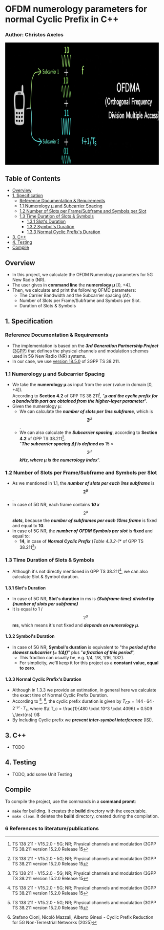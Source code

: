 #  OFDM numerology parameters for normal Cyclic Prefix in C++

### Author: Christos Axelos


<p align="left">
  <img src="imgs/OFDMA.png" alt="???" width="600" height="400"/>
</p>

## Table of Contents
- [Overview](#overview)
- [1. Specification](#1-specification)
  - [Reference Documentation & Requirements](#reference-documentation--requirements)
  - [1.1 Numerology μ and Subcarrier Spacing](#11-numerology-μ-and-subcarrier-spacing)
  - [1.2 Number of Slots per Frame/Subframe and Symbols per Slot](#12-number-of-slots-per-framesubframe-and-symbols-per-slot)
  - [1.3 Time Duration of Slots & Symbols](#13-time-duration-of-slots--symbols)
    - [1.3.1 Slot's Duration](#131-slots-duration)
    - [1.3.2 Symbol's Duration](#132-symbols-duration)
    - [1.3.3 Normal Cyclic Prefix's Duration](#133-normal-cyclic-prefixs-duration)
- [3. C++](#3-c)
- [4. Testing](#4-testing)
- [Compile](compile)

## Overview
* In this project, we calculate the OFDM Numerology parameters for 5G New Radio (NR).
* The user gives in **command line** the  **numerology μ** [0, +4].
* Then, we calculate and print the following OFMD parameters:
  - The Carrier Bandwidth and the Subcarrier spacing (Δf).
  - Number of Slots per Frame/Subframe and Symbols per Slot.
  - Duration of Slots & Symbols



## 1. Specification

### Reference Documentation & Requirements
* The implementation is based on the ***3rd Generation Partnership Project*** ([3GPP](https://www.3gpp.org/about-us)) that defines the physical channels and modulation schemes used in 5G New Radio (NR) systems.
* In our case, we use [version 18.5.0](https://standards.iteh.ai/catalog/standards/etsi/d9f7d06f-f6f0-40f3-8ef7-cb0ef6805e37/etsi-ts-138-211-v18-5-0-2025-01?utm_source=chatgpt.com) of 3GPP TS 38.211.

  
### 1.1 Numerology μ and Subcarrier Spacing
* We take the **numerology μ** as input from the user (value in domain [0, +4]).<br>
  According to **Section 4.2** of GPP TS 38.211[^1],  "***μ and the cyclic prefix for a bandwidth part are obtained from the higher-layer parameter***". 
* Given the numerology μ:
  - We can calculate the ***number of slots per 1ms subframe***, which is **$$2^\mu$$**.
  - We can also calculate the ***Subcarrier spacing***, according to **Section 4.2** of GPP TS 38.211[^1].<br>
  "***The subcarrier spacing Δf is defined as*** 15 × $$2^\mu$$ ***kHz, where μ is the numerology index***".

### 1.2 Number of Slots per Frame/Subframe and Symbols per Slot
  * As we mentioned in 1.1, the ***number of slots per each 1ms subframe*** is **$$2^\mu$$**.
  * In case of 5G NR, each frame contains  ***10 x***  $$2^\mu$$ ***slots***, because the ***number of subframes per each 10ms frame*** is fixed and equal to **10**.
  * In case of 5G NR, the ***number of OFDM Symbols per slot*** is **fixed** and equal to:
    - **14**, in case of ***Normal Cyclic Prefix*** (*Table 4.3.2-1** of GPP TS 38.211[^1])
    <!--- - **12**, in case of ***Extended Cyclic Prefix*** (*Table 4.3.2-2** of GPP TS 38.211[^1]) --->

### 1.3 Time Duration of Slots & Symbols
  * Although it's not directly mentioned in GPP TS 38.211[^1], we can also calculate Slot & Symbol duration.

#### 1.3.1 Slot's Duration
  * In case of 5G NR, **Slot's duration** in ms is ***{Subframe time} divided by {number of slots per subframe}***
  * It is equal to 1 / $$2^\mu$$ **ms**, which means it's not fixed and ***depends on numerology μ***.

#### 1.3.2 Symbol's Duration
  * In case of 5G NR, **Symbol's duration** is equivalent to "the ***period of the slowest subcarrier (= 1/Δf)***" plus "***a fraction of this period***",
      - This fraction can usually be, e.g. 1/4, 1/8, 1/16, 1/32).
      - For simplicity, we'll keep it for this project as a **constant value, equal to zero**.

#### 1.3.3 Normal Cyclic Prefix's Duration
  * Although in 1.3.3 we provide an estimation, in general here we calculate the exact time of Normal Cyclic Prefix Duration.
  * According to [^1], [^2], the cyclic prefix duration is given by $T_{\mathrm{CP}} = 144 \cdot 64 \cdot 2^{-\mu} \cdot T_s$, where $\( T_c = \frac{1}{480 \cdot 10^3 \cdot 4096} = 0.509 \,\text{ns} \)$
  * By Including Cyclic prefix we ***prevent inter-symbol interference*** (ISI).

## 3. C++
* TODO

## 4. Testing
* TODO, add some Unit Testing
    
## Compile
To compile the project, use the commands in a **command promt**:
  -  `make` for building. It creates the **build** directory with the executable.
  -  `make clean`. It deletes the **build** directory, created during the compilation.

### 6 References to literature/publications

[^1]: TS 138 211 - V15.2.0 - 5G; NR; Physical channels and modulation (3GPP TS 38.211 version 15.2.0 Release 15
[^2]: Stefano Cioni, Nicolò Mazzali, Alberto Ginesi - Cyclic Prefix Reduction for 5G Non-Terrestrial Networks (2025)

